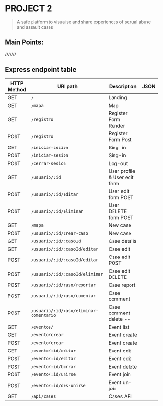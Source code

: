 # PROJECT 2

> A safe platform to visualise and share experiences of sexual abuse and assault cases
>



## Main Points: 


 ///////
 
 

## Express endpoint table

| HTTP Method 	| URI path      	| Description                                    	| JSON 	|
|-------------	|---------------	|------------------------------------------------	|---------	|
| GET         	| `/`             	| Landing   	| | 
| GET         	| `/mapa` 	            | Map	| | 
| GET         	| `/registro` 	| Register Form Render	| | 
| POST         	| `/registro` 	| Register Form Post	| | 
| GET         	| `/iniciar-sesion` 	| Sing-in	| | 
| POST        	| `/iniciar-sesion` 	| Sing-in 	| | 
| POST       	| `/cerrar-sesion`         	| Log-out        	| | 
| GET         	| `/usuario/:id`             	| User profile & User edit form 	| | 
| POST         	| `/usuario/:id/editar`         | User edit form POST       	| | 
| POST         	| `/usuario/:id/eliminar`         | User DELETE form POST       	| | 
| GET         	| `/mapa`             	| New case    	| | 
| POST         	| `/usuario/:id/crear-caso`     	| New case    	| | 
| GET      	| `/usuario/:id/:casoId`     	| Case details  | | 
| GET      	| `/usuario/:id/:casoId/editar`     	| Case edit | | 
| POST      	| `/usuario/:id/:casoId/editar`     	| Case edit POST | | 
| POST      	| `/usuario/:id/:casoId/eliminar`     	| Case edit DELETE | | 
| POST      	| `/usuario/:id/caso/reportar`     	| Case report | | ------ PENDIENTE
| POST      	| `/usuario/:id/caso/comentar`     	| Case comment | | 
| POST      	| `/usuario/:id/caso/eliminar-comentario`     	| Case comment delete --| | ------ PENDIENTE
| GET     	| `/eventos/`     	| Event list | | 
| GET     	| `/evento/crear`     	| Event create | | -LISTA
| POST    	| `/evento/crear`     	| Event create | |
| GET     	| `/evento/:id/editar`     	| Event edit| |
| POST  	| `/evento/:id/editar`     	| Event edit| |
| POST  	| `/evento/:id/borrar`     	| Event delete| |
| POST  	| `/evento/:id/unirse`     	| Event join| | -LISTA
| POST  	| `/evento/:id/des-unirse`     	| Event un-join| |
| GET	| `/api/cases`     	| Cases API| |
























